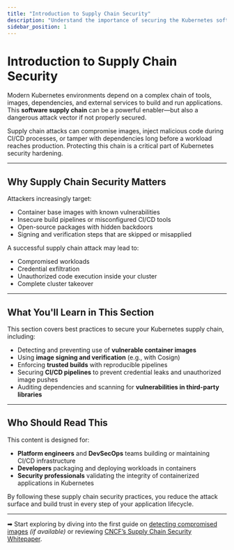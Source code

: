 ```yaml
---
title: "Introduction to Supply Chain Security"
description: "Understand the importance of securing the Kubernetes software supply chain and protecting your workloads from build-time and delivery-time threats."
sidebar_position: 1
---
```


# Introduction to Supply Chain Security

Modern Kubernetes environments depend on a complex chain of tools, images, dependencies, and external services to build and run applications. This **software supply chain** can be a powerful enabler—but also a dangerous attack vector if not properly secured.

Supply chain attacks can compromise images, inject malicious code during CI/CD processes, or tamper with dependencies long before a workload reaches production. Protecting this chain is a critical part of Kubernetes security hardening.

---

## Why Supply Chain Security Matters

Attackers increasingly target:

- Container base images with known vulnerabilities
- Insecure build pipelines or misconfigured CI/CD tools
- Open-source packages with hidden backdoors
- Signing and verification steps that are skipped or misapplied

A successful supply chain attack may lead to:

- Compromised workloads
- Credential exfiltration
- Unauthorized code execution inside your cluster
- Complete cluster takeover

---

## What You'll Learn in This Section

This section covers best practices to secure your Kubernetes supply chain, including:

- Detecting and preventing use of **vulnerable container images**
- Using **image signing and verification** (e.g., with Cosign)
- Enforcing **trusted builds** with reproducible pipelines
- Securing **CI/CD pipelines** to prevent credential leaks and unauthorized image pushes
- Auditing dependencies and scanning for **vulnerabilities in third-party libraries**

---

## Who Should Read This

This content is designed for:

- **Platform engineers** and **DevSecOps** teams building or maintaining CI/CD infrastructure
- **Developers** packaging and deploying workloads in containers
- **Security professionals** validating the integrity of containerized applications in Kubernetes

By following these supply chain security practices, you reduce the attack surface and build trust in every step of your application lifecycle.

---

➡ Start exploring by diving into the first guide on [detecting compromised images](./compromised_images.md) _(if available)_ or reviewing [CNCF’s Supply Chain Security Whitepaper](https://www.cncf.io/blog/2021/08/05/cloud-native-security-whitepaper-supply-chain-security/).
